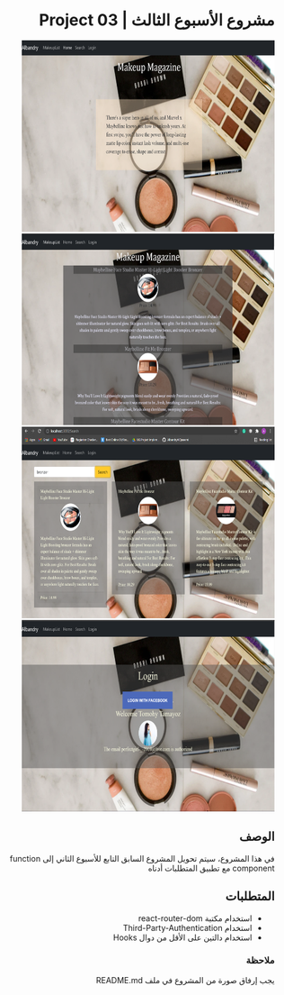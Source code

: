  <div dir="rtl">
  
# مشروع الأسبوع الثالث | Project 03
 
 <p float="left">
 <img src="https://raw.githubusercontent.com/AlbandryAlQaseemi/Project03/main/makeup/Screenshot/Home.PNG" width="450" height="340"/>
 <img src="https://raw.githubusercontent.com/AlbandryAlQaseemi/Project03/main/makeup/Screenshot/MakeupList.PNG" width="450" height="340" />
 <img src="https://raw.githubusercontent.com/AlbandryAlQaseemi/Project03/main/makeup/Screenshot/Search1.PNG" width="450" height="340"/> 
 <img src="https://raw.githubusercontent.com/AlbandryAlQaseemi/Project03/main/makeup/Screenshot/login.PNG" width="450" height="340"/>
 </p>
 
## الوصف
في هذا المشروع، سيتم تحويل المشروع السابق التابع للأسبوع الثاني إلى function component مع تطبيق المتطلبات أدناه
## المتطلبات
- استخدام مكتبة react-router-dom 
- استخدام Third-Party-Authentication 
- استخدام دالتين على الأقل من دوال Hooks

### ملاحظة
يجب إرفاق صورة من المشروع في ملف README.md
  
</div>
